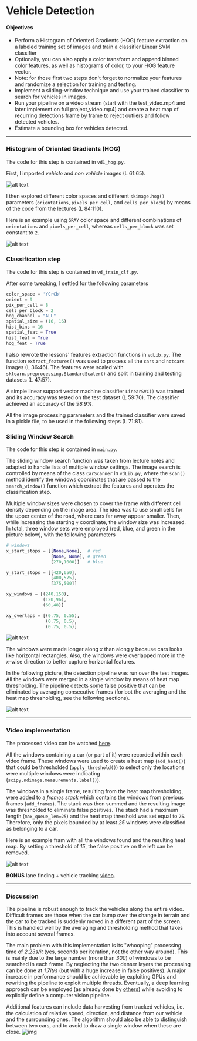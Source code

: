 # Vehicle Detection

#### Objectives

* Perform a Histogram of Oriented Gradients (HOG) feature extraction on a labeled training set of images and train a classifier Linear SVM classifier
* Optionally, you can also apply a color transform and append binned color features, as well as histograms of color, to your HOG feature vector.
* Note: for those first two steps don't forget to normalize your features and randomize a selection for training and testing.
* Implement a sliding-window technique and use your trained classifier to search for vehicles in images.
* Run your pipeline on a video stream (start with the test_video.mp4 and later implement on full project_video.mp4) and create a heat map of recurring detections frame by frame to reject outliers and follow detected vehicles.
* Estimate a bounding box for vehicles detected.

[//]: # (Image References)
[image1]: ./output_images/figure01.png
[image2]: ./output_images/figure02.png
[image3]: ./output_images/figure03.png
[image4]: ./output_images/figure04.png
[image5]: ./output_images/figure05.png

---

### Histogram of Oriented Gradients (HOG)

The code for this step is contained in `vd1_hog.py`.

First, I imported _vehicle_ and _non vehicle_ images (L 61:65).

![alt text][image1]

I then explored different color spaces and different `skimage.hog()` parameters (`orientations`, `pixels_per_cell`, and `cells_per_block`) by means of the code from the lectures (L 84:110).  

Here is an example using `GRAY` color space and different combinations of `orientations` and `pixels_per_cell`, whereas `cells_per_block` was set constant to `2`.

![alt text][image2]

### Classification step

The code for this step is contained in `vd_train_clf.py`.

After some tweaking, I settled for the following parameters
```python
color_space = 'YCrCb'
orient = 9
pix_per_cell = 8
cell_per_block = 2
hog_channel = "ALL"
spatial_size = (16, 16)
hist_bins = 16
spatial_feat = True
hist_feat = True
hog_feat = True
```

I also rewrote the lessons' features extraction functions in `vdLib.py`. The function `extract_features()` was used to process all the `cars` and `notcars` images (L 36:46). The features were scaled with `sklearn.preprocessing.StandardScaler()` and split in training and testing datasets (L 47:57).

A simple linear support vector machine classifier `LinearSVC()` was trained and its accuracy was tested on the test dataset (L 59:70). The classifier achieved an accuracy of the _98.9%_.

All the image processing parameters and the trained classifier were saved in a pickle file, to be used in the following steps (L 71:81).

### Sliding Window Search

The code for this step is contained in `main.py`.

The sliding window search function was taken from lecture notes and adapted to handle lists of multiple window settings. The image search is controlled by means of the class `CarScanner` in `vdLib.py`, where the `scan()` method identify the windows coordinates that are passed to the `search_window()` function which extract the features and operates the classification step.

Multiple window sizes were chosen to cover the frame with different cell density depending on the image area. The idea was to use small cells for the upper center of the road, where cars far away appear smaller. Then, while increasing the starting `y` coordinate, the window size was increased. In total, three window sets were employed (red, blue, and green in the picture below), with the following parameters

```python
# windows
x_start_stops = [[None,None],  # red
                 [None, None], # green
                 [270,1000]]   # blue

y_start_stops = [[420,650],
                 [400,575],
                 [375,500]]

xy_windows = [(240,150),
              (120,96),
              (60,48)]

xy_overlaps = [(0.75, 0.55),
               (0.75, 0.5),
               (0.75, 0.5)]
```

![alt text][image3]

The windows were made longer along _x_ than along _y_ because cars looks like horizontal rectangles. Also, the windows were overlapped more in the _x_-wise direction to better capture horizontal features.

In the following picture, the detection pipeline was run over the test images. All the windows were merged in a single window by means of heat map thresholding. The pipeline detects some false positive that can be eliminated by averaging consecutive frames (for bot the averaging and the heat map thresholding, see the following sections).

![alt text][image4]

---

### Video implementation

The processed video can be watched [here](https://youtu.be/wMrn5cGjVMg).

All the windows containing a car (or part of it) were recorded within each video frame. These windows were used to create a heat map (`add_heat()`) that could be thresholded (`apply_threshold()`) to select only the locations were multiple windows were indicating (`scipy.ndimage.measurements.label()`).

The windows in a single frame, resulting from the heat map thresholding, were added to a _frames stack_ which contains the windows from previous frames (`add_frames`). The stack was then summed and the resulting image was thresholded to eliminate false positives. The stack had a maximum length (`max_queue_len=25`) and the heat map threshold was set equal to `25`. Therefore, only the pixels bounded by at least _25_ windows were classified as belonging to a car.

Here is an example fram with all the windows found and the resulting heat map. By setting a threshold of _15_, the false positive on the left can be removed.

![alt text][image5]

__BONUS__ lane finding + vehicle tracking [video]().

---

### Discussion

The pipeline is robust enough to track the vehicles along the entire video. Difficult frames are those when the car bump over the change in terrain and the car to be tracked is suddenly moved in a different part of the screen. This is handled well by the averaging and thresholding method that takes into account several frames.

The main problem with this implementation is its "whooping" processing time of _2.23s/it_ (yes, seconds per iteration, not the other way around). This is mainly due to the large number (more than _300_) of windows to be searched in each frame. By neglecting the two denser layers the processing can be done at _1.7it/s_ (but with a huge increase in false positives). A major increase in performance should be achievable by exploiting GPUs and rewriting the pipeline to exploit multiple threads. Eventually, a deep learning approach can be employed (as already done by [others](https://github.com/ksakmann/CarND-Vehicle-Detection#comparsion-to-yolo)) while avoiding to explicitly define a computer vision pipeline.

Additional features can include data harvesting from tracked vehicles, i.e. the calculation of relative speed, direction, and distance from our vehicle and the surrounding ones. The algorithm should also be able to distinguish between two cars, and to avoid to draw a single window when these are close.
![img](http://i.giphy.com/3o7bu8INK4YRNK6s7e.gif)
